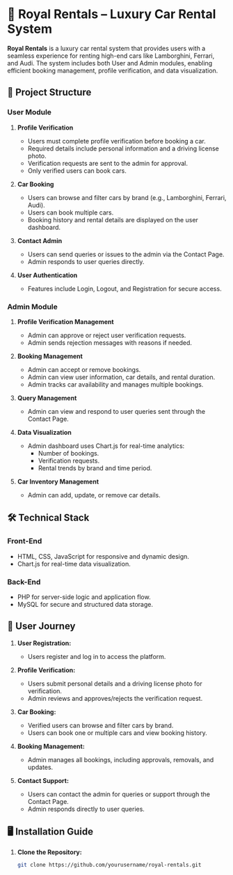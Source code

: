 # 🚗 Royal Rentals – Luxury Car Rental System

**Royal Rentals** is a luxury car rental system that provides users with a seamless experience for renting high-end cars like Lamborghini, Ferrari, and Audi. The system includes both User and Admin modules, enabling efficient booking management, profile verification, and data visualization.

## 📂 Project Structure

### User Module

1. **Profile Verification**
   - Users must complete profile verification before booking a car.
   - Required details include personal information and a driving license photo.
   - Verification requests are sent to the admin for approval.
   - Only verified users can book cars.

2. **Car Booking**
   - Users can browse and filter cars by brand (e.g., Lamborghini, Ferrari, Audi).
   - Users can book multiple cars.
   - Booking history and rental details are displayed on the user dashboard.

3. **Contact Admin**
   - Users can send queries or issues to the admin via the Contact Page.
   - Admin responds to user queries directly.

4. **User Authentication**
   - Features include Login, Logout, and Registration for secure access.

### Admin Module

1. **Profile Verification Management**
   - Admin can approve or reject user verification requests.
   - Admin sends rejection messages with reasons if needed.

2. **Booking Management**
   - Admin can accept or remove bookings.
   - Admin can view user information, car details, and rental duration.
   - Admin tracks car availability and manages multiple bookings.

3. **Query Management**
   - Admin can view and respond to user queries sent through the Contact Page.

4. **Data Visualization**
   - Admin dashboard uses Chart.js for real-time analytics:
     - Number of bookings.
     - Verification requests.
     - Rental trends by brand and time period.

5. **Car Inventory Management**
   - Admin can add, update, or remove car details.

## 🛠️ Technical Stack

### Front-End
- HTML, CSS, JavaScript for responsive and dynamic design.
- Chart.js for real-time data visualization.

### Back-End
- PHP for server-side logic and application flow.
- MySQL for secure and structured data storage.

## 🔄 User Journey

1. **User Registration:**
   - Users register and log in to access the platform.

2. **Profile Verification:**
   - Users submit personal details and a driving license photo for verification.
   - Admin reviews and approves/rejects the verification request.

3. **Car Booking:**
   - Verified users can browse and filter cars by brand.
   - Users can book one or multiple cars and view booking history.

4. **Booking Management:**
   - Admin manages all bookings, including approvals, removals, and updates.

5. **Contact Support:**
   - Users can contact the admin for queries or support through the Contact Page.
   - Admin responds directly to user queries.

## 🖥️ Installation Guide

1. **Clone the Repository:**
   ```bash
   git clone https://github.com/yourusername/royal-rentals.git
